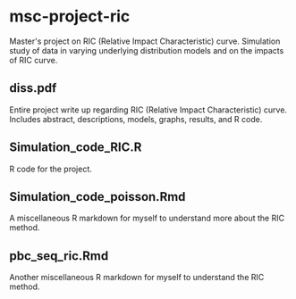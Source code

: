 # msc-project-ric
Master's project on RIC (Relative Impact Characteristic) curve. Simulation study of data in varying underlying distribution models and on the impacts of RIC curve.

## diss.pdf
Entire project write up regarding RIC (Relative Impact Characteristic) curve. Includes abstract, descriptions, models, graphs, results, and R code.

## Simulation_code_RIC.R
R code for the project.

## Simulation_code_poisson.Rmd
A miscellaneous R markdown for myself to understand more about the RIC method.

## pbc_seq_ric.Rmd
Another miscellaneous R markdown for myself to understand the RIC method.
